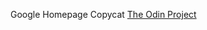 Google Homepage Copycat
<a href="http://www.theodinproject.com/web-development-101/html-css?ref=lnav">The Odin Project</a>